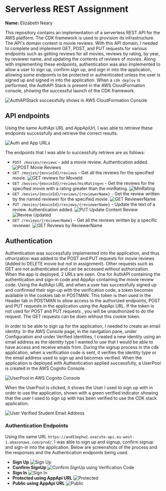 # Serverless REST Assignment
**Name:** Elizabeth Neary

This repository contains an implementation of a serverless REST API for the AWS platform. The CDK framework is used to provision its infrastructure. The API's domain context is movie reviews. With this API domain, I needed to complete and implement GET, POST, and PUT requests for various endpoints such as getting reviews for all movies, reviews by rating, by year, by reviewer name, and updating the contents of reviews of movies. Along with implementing these endpoints, authentication was also implemented to allow a user to sign up, confirm sign up, and sign in into the application, allowing some endpoints to be protected or authenticated unless the user is signed up and signed in into the application. When a `cdk deploy` is performed, the AuthAPI Stack is present in the AWS CloudFormation console, showing the successful launch of the CDK framework. 

![AuthAPIStack successfully shows in AWS CloudFormation Console](image.png)

## API endpoints
Using the same AuthApi URL and AppApiUrl, I was able to retrieve these endpoints successfully and retrieve the correct results.

![Auth and App URLs](image-3.png)

The endpoints that I was able to successfully retrieve are as follows:
- `POST /movies/reviews` - add a movie review. Authentication added. ![POST Movie Reviews](image-4.png)
- `GET /movies/{movieId}/reviews` - Get all the reviews for the specified movie. ![GET reviews for MovieId](image-5.png)
- `GET /movies/{movieId}/reviews?minRating=n` - Get the reviews for the specified movie with a rating greater than the minRating. ![MinRating](image-17.png)
- `GET /movies/{movieId}/reviews/{reviewerName}` - Get the review written by the named reviewer for the specified movie. ![GET ReviewerName](image-7.png)
- `PUT /movies/{movieId}/reviews/{reviewerName}` - Update the text of a review. Authentication added. ![PUT Update Content Review](image-8.png) ![Review Updated](image-9.png)
- `GET /reviews/{reviewerName}` - Get all the reviews written by a specific reviewer. ![GET Reviews by ReviewerName](image-10.png)

## Authentication
Authentication was successfully implemented into the application, and thus uthorization was added to the POST and PUT requests for movie reviews (Added to DELETE movie but not in assignment). Other requests such as GET are not authenticated and can be accessed without authorization. When the app is deployed, 2 URLs are seen. One for AuthAPI containing the authentication and sign-in code and AppApi containing the movie review code. Using the AuthApi URL and when a user has successfully signed up and confirmed their sign-up with the verification code, a token becomes available in the cookies tab in POSTMAN. This token is then used in the Header tab in POSTMAN to allow access to the authorized endpoints, POST and PUT requests in the application using the AppApi URL. If the token is not used for POST and PUT requests , you will be unauthorized to do the request. The GET requests can be doen without this cookie token.

In order to be able to sign up for the application, I needed to create an email identity. In the AWS Console page, in the navigation pane, under Configuration and under Verified identities, I created a new identity using an email address as the identity type I wanted to use that I would be able to have access and receive emails from. During the signup process in the cdk application, when a verification code is sent, it verifies the identity type or the email address used to sign up and becomes verified. When the application is deployed with Authentication applied successfully, a UserPool is created in the AWS Cognito Console.

![UserPool in AWS Cognito Console](image-1.png)

When the UserPool is clicked, it shows the User I used to sign up with in order to use the application, shown with a green verified indicator showing that the user I used to sign up with has been verified to use the CDK stack application. 

![User Verified Student Email Address](image-2.png)

### Authentication Endpoints 
Using the same URL `https://and53ephw2.execute-api.eu-west-1.amazonaws.com/prod/`, I was able to sign up and signup, confirm signup and sign-in into the application. Below are screenshots of the process and the responses and the Authentication endpoints being used.

- **Sign Up** ![Sign Up](image-11.png)
- **Confirm SignUp** ![Confirm SignUp using Verification Code](image-13.png)
- **Sign In** ![Sign In](image-14.png)
- **Protected using AppApi URL** ![Protected](image-15.png)
- **Public using AppApi URL** ![Public](image-16.png)
